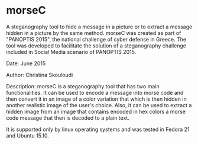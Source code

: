 # morseC
A steganography tool to hide a message in a picture or to extract a message hidden in a picture by the same method. morseC was created as part of  "PANOPTIS 2015", the national challenge of cyber defense in Greece. The tool was developed to facilitate the solution of a steganography challenge included in Social Media scenario of PANOPTIS 2015.

Date: June 2015

Author: Christina Skouloudi

Description:
morseC is a steganography tool that has two main functionalities.
It can be used to encode a message into morse code and then convert it in an image of a color variation that which is then hidden in another realistic image of the user's choice.
Also, it can be used to extract a hidden image from an image that contains encoded in hex colors a morse code message that then is decoded to a plain text.

It is supported only by linux operating systems and was tested in Fedora 21 and Ubuntu 15.10.
